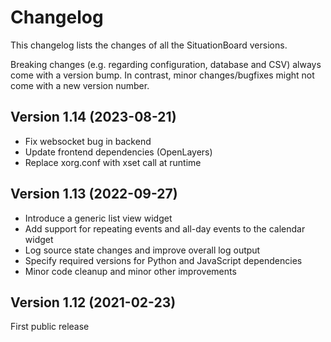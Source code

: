 # Changelog

This changelog lists the changes of all the SituationBoard versions.

Breaking changes (e.g. regarding configuration, database and CSV) always come with a version bump.
In contrast, minor changes/bugfixes might not come with a new version number.

## Version 1.14 (2023-08-21)

- Fix websocket bug in backend
- Update frontend dependencies (OpenLayers)
- Replace xorg.conf with xset call at runtime

## Version 1.13 (2022-09-27)

- Introduce a generic list view widget
- Add support for repeating events and all-day events to the calendar widget
- Log source state changes and improve overall log output
- Specify required versions for Python and JavaScript dependencies
- Minor code cleanup and minor other improvements

## Version 1.12 (2021-02-23)

First public release

